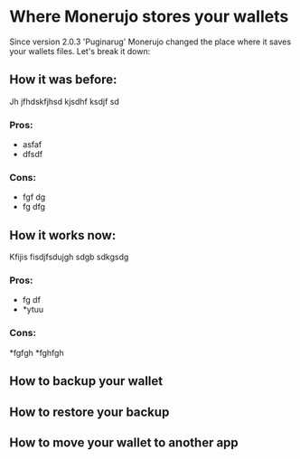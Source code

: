 # Where Monerujo stores your wallets

Since version 2.0.3 'Puginarug' Monerujo changed the place where it saves your wallets files. Let's break it down:

## How it was before:
Jh jfhdskfjhsd kjsdhf ksdjf sd

### Pros:
* asfaf
* dfsdf

### Cons:
* fgf dg
* fg dfg

## How it works now:
Kfijis fisdjfsdujgh sdgb sdkgsdg

### Pros:
* fg df
* *ytuu

### Cons:
*fgfgh
*fghfgh



## How to backup your wallet
## How to restore your backup
## How to move your wallet to another app
